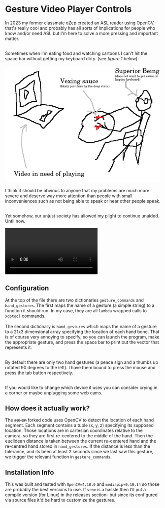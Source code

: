 
# Gesture Video Player Controls
In 2023 my former classmate oZep created an ASL reader using OpenCV, that's
really cool and probably has all sorts of implications for people who know
and/or need ASL but I'm here to solve a more pressing and important matter.<br><br>

Sometimes when I'm eating food and watching cartoons I can't hit the space bar
without getting my keyboard dirty. (see *figure 1* below)<br><br>
![img](/imgs/figure1.png)

I think it should be obvious to anyone that my problems are much more severe and
deserve way more attention than people with small inconveniences such as not
being able to speak or hear other people speak.<br><br>

Yet somehow, our unjust society has allowed my plight to continue unaided. Until
now. 

![img](/imgs/VideoHandControls.webm)


## Configuration
At the top of the file there are two dictionaries `gesture_commands` and
`hand_gestures`. The first maps the name of a gesture (a simple string) to a
function it should run. In my case, they are all `lambda` wrapped calls to
`xdotool` commands.<br><br>
The second dictionary is `hand_gestures` which maps the name of a gesture to a
21x3 dimensional array specifying the location of each hand bone. That is of
course very annoying to specify, so you can launch the program, make the
appropriate gesture, and press the space bar to print out the vector that
represents it.<br><br>

By default there are only two hand gestures (a peace sign and a thumbs up
rotated 90 degrees to the left). I have them bound to press the mouse and press
the tab button respectively.<br><br>

If you would like to change which device it uses you can consider crying in a
corner or maybe unplugging some web cams.


## How does it actually work?
The ~~stolen~~ forked code uses OpenCV to detect the location of each hand
segment. Each segment contains a tuple (x, y, z) specifying its supposed
location. Those locations are in cartesian coordinates relative to the camera,
so they are first re-centered to the middle of the hand. Then the euclidean
distance is taken between the current re-centered hand and the re-centred hand
stored in `hand_gestures`. If the distance is less than the tolerance, and its
been at least 2 seconds since we last saw this gesture, we trigger the relevant
function in `gesture_commands`.

## Installation Info
This was built and tested with `OpenCV=4.10.0` and `mediapip=0.10.14` so those
are probably the best versions to use. If `venv` is a hassle then I'll put a
compile version (for Linux) in the releases section- but since its configured
via source files it'd be hard to customize the gestures.
